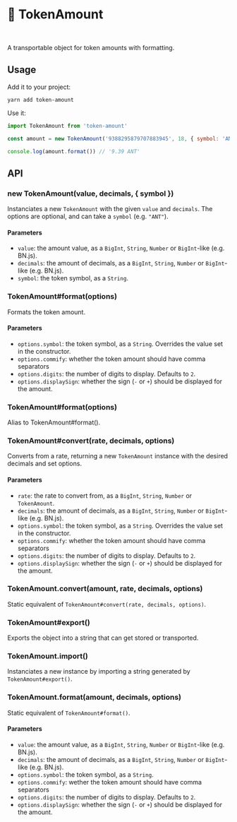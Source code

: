 # 💸 TokenAmount

[<img src="https://img.shields.io/npm/v/token-amount" alt="" />](https://www.npmjs.com/package/token-amount) [<img src="https://img.shields.io/bundlephobia/minzip/token-amount" alt="" />](https://bundlephobia.com/result?p=token-amount)

A transportable object for token amounts with formatting.

## Usage

Add it to your project:

```console
yarn add token-amount
```

Use it:

```js
import TokenAmount from 'token-amount'

const amount = new TokenAmount('9388295879707883945', 18, { symbol: 'ANT' })

console.log(amount.format()) // '9.39 ANT'
```

## API

### new TokenAmount(value, decimals, { symbol })

Instanciates a new `TokenAmount` with the given `value` and `decimals`. The options are optional, and can take a `symbol` (e.g. `"ANT"`).

#### Parameters

- `value`: the amount value, as a `BigInt`, `String`, `Number` or `BigInt`-like (e.g. BN.js).
- `decimals`: the amount of decimals, as a `BigInt`, `String`, `Number` or `BigInt`-like (e.g. BN.js).
- `symbol`: the token symbol, as a `String`.

### TokenAmount#format(options)

Formats the token amount.

#### Parameters

- `options.symbol`: the token symbol, as a `String`. Overrides the value set in the constructor.
- `options.commify`: whether the token amount should have comma separators
- `options.digits`: the number of digits to display. Defaults to `2`.
- `options.displaySign`: whether the sign (`-` or `+`) should be displayed for the amount.

### TokenAmount#format(options)

Alias to TokenAmount#format().

### TokenAmount#convert(rate, decimals, options)

Converts from a rate, returning a new `TokenAmount` instance with the desired decimals and set
options.

#### Parameters

- `rate`: the rate to convert from, as a `BigInt`, `String`, `Number` or `TokenAmount`.
- `decimals`: the amount of decimals, as a `BigInt`, `String`, `Number` or `BigInt`-like (e.g. BN.js).
- `options.symbol`: the token symbol, as a `String`. Overrides the value set in the constructor.
- `options.commify`: whether the token amount should have comma separators
- `options.digits`: the number of digits to display. Defaults to `2`.
- `options.displaySign`: whether the sign (`-` or `+`) should be displayed for the amount.

### TokenAmount.convert(amount, rate, decimals, options)

Static equivalent of `TokenAmount#convert(rate, decimals, options)`.

### TokenAmount#export()

Exports the object into a string that can get stored or transported.

### TokenAmount.import()

Instanciates a new instance by importing a string generated by `TokenAmount#export()`.

### TokenAmount.format(amount, decimals, options)

Static equivalent of `TokenAmount#format()`.

#### Parameters

- `value`: the amount value, as a `BigInt`, `String`, `Number` or `BigInt`-like (e.g. BN.js).
- `decimals`: the amount of decimals, as a `BigInt`, `String`, `Number` or `BigInt`-like (e.g. BN.js).
- `options.symbol`: the token symbol, as a `String`.
- `options.commify`: wether the token amount should have comma separators
- `options.digits`: the number of digits to display. Defaults to `2`.
- `options.displaySign`: whether the sign (`-` or `+`) should be displayed for the amount.
